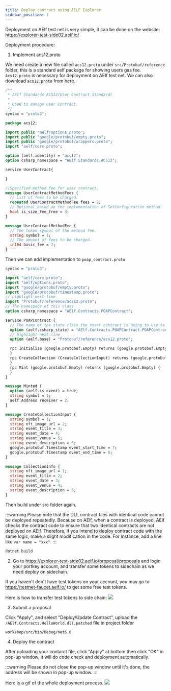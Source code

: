 ```yaml
---
title: Deploy contract using AELF Explorer
sidebar_position: 1
---
```


Deployment on AElf test net is very simple, it can be done on the website: https://explorer-test-side02.aelf.io/

Deployment procedure:

1. Implement acs12.proto

We need create a new file called `acs12.proto` under `src/Protobuf/reference` folder, this is a standard aelf package for showing users gas fee. `Acs12.proto` is necessary for deployment on AElf test net.
We can also download `acs12.proto` from [here](https://github.com/AElfProject/AElf/blob/dev/protobuf/acs12.proto).

```protobuf copy
/**
 * AElf Standards ACS12(User Contract Standard)
 *
 * Used to manage user contract.
 */
syntax = "proto3";

package acs12;

import public "aelf/options.proto";
import public "google/protobuf/empty.proto";
import public "google/protobuf/wrappers.proto";
import "aelf/core.proto";

option (aelf.identity) = "acs12";
option csharp_namespace = "AElf.Standards.ACS12";

service UserContract{

}

//Specified method fee for user contract.
message UserContractMethodFees {
  // List of fees to be charged.
  repeated UserContractMethodFee fees = 2;
  // Optional based on the implementation of SetConfiguration method.
  bool is_size_fee_free = 3;
}

message UserContractMethodFee {
  // The token symbol of the method fee.
  string symbol = 1;
  // The amount of fees to be charged.
  int64 basic_fee = 2;
}
```

Then we can add implementation to `poap_contract.proto`

```protobuf copy
syntax = "proto3";

import "aelf/core.proto";
import "aelf/options.proto";
import "google/protobuf/empty.proto";
import "google/protobuf/timestamp.proto";
// highlight-next-line
import "Protobuf/reference/acs12.proto";
// The namespace of this class
option csharp_namespace = "AElf.Contracts.POAPContract";

service POAPContract {
  // The name of the state class the smart contract is going to use to access blockchain state
  option (aelf.csharp_state) = "AElf.Contracts.POAPContract.POAPContractState";
  // highlight-next-line
  option (aelf.base) = "Protobuf/reference/acs12.proto";

  rpc Initialize (google.protobuf.Empty) returns (google.protobuf.Empty) {
  }
  rpc CreateCollection (CreateCollectionInput) returns (google.protobuf.Empty) {
  }
  rpc Mint (google.protobuf.Empty) returns (google.protobuf.Empty) {
  }
}

message Minted {
  option (aelf.is_event) = true;
  string symbol = 1;
  aelf.Address receiver = 2;
}

message CreateCollectionInput {
  string symbol = 1;
  string nft_image_url = 2;
  string event_title = 3;
  string event_date = 4;
  string event_venue = 5;
  string event_description = 6;
  google.protobuf.Timestamp event_start_time = 7;
  google.protobuf.Timestamp event_end_time = 8;
}

message CollectionInfo {
  string nft_image_url = 1;
  string event_title = 2;
  string event_date = 3;
  string event_venue = 4;
  string event_description = 5;
}
```

Then build under src folder again.

:::warning
Please note that the DLL contract files with identical code cannot be deployed repeatedly. Because on AElf, when a contract is deployed, AElf checks the contract code to ensure that two identical contracts are not deployed on AElf.
Therefore, if you intend to deploy contract code with the same logic, make a slight modification in the code. For instance, add a line like `var name = "xxx"`.
:::

```bash copy
dotnet build
```


2. Go to https://explorer-test-side02.aelf.io/proposal/proposals and login your portkey account, and transfer some tokens to sidechain as we need deploy on sidechain.

If you haven't don't have test tokens on your account, you may go to https://testnet-faucet.aelf.io/ to get some free test tokens.

Here is how to transfer test tokens to side chain:
![](/img/extension_sidechain.gif)

3. Submit a proposal

Click "Apply", and select "Deploy/Update Contract", upload the `/AElf.Contracts.HelloWorld.dll.patched` file in project folder

```bash copy
workshop/src/bin/Debug/net6.0
```

4. Deploy the contract

After uploading your contarct file, click "Apply" at bottom then click "OK" in pop-up window, it will do code check and deployment automatically.

:::warning
Please do not close the pop-up window until it's done, the address will be shown in pop-up window.
:::

Here is a gif of the whole deployment process.
![](/img/output.gif)
